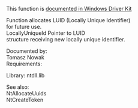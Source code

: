This function is [documented in Windows Driver Kit](https://learn.microsoft.com/en-us/windows-hardware/drivers/ddi/ntddk/nf-ntddk-zwallocatelocallyuniqueid)

Function allocates LUID \(Locally Unique Identifier\) \
for future use. \
LocallyUniqueId Pointer to LUID \
structure receiving new locally unique identifier.

Documented by: \
Tomasz Nowak \
Requirements:

Library: ntdll.lib

See also: \
NtAllocateUuids \
NtCreateToken
